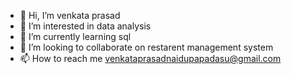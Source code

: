 - 👋 Hi, I’m venkata prasad
- 👀 I’m interested in data analysis
- 🌱 I’m currently learning sql
- 💞️ I’m looking to collaborate on restarent management system
- 📫 How to reach me venkataprasadnaidupapadasu@gmail.com

<!---
venkataprasad5600/venkataprasad5600 is a ✨ special ✨ repository because its `README.md` (this file) appears on your GitHub profile.
You can click the Preview link to take a look at your changes.
--->
